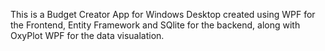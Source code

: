 This is a Budget Creator App for Windows Desktop created using WPF for the Frontend, Entity Framework and SQlite for the backend, along with OxyPlot WPF for the data visualation.

